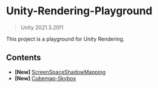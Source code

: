 # Unity-Rendering-Playground

> Unity 2021.3.20f1

This project is a playground for Unity Rendering.

## Contents
- **[New]** [ScreenSpaceShadowMapping](Docs/ScreenSpaceShadowMapping.md)
- **[New]** [Cubemap-Skybox](Docs/Cubemap-Skybox.md)